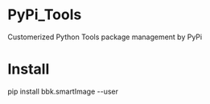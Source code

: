 # PyPi_Tools
Customerized Python Tools package management by PyPi

# Install 
pip install bbk.smartImage --user

